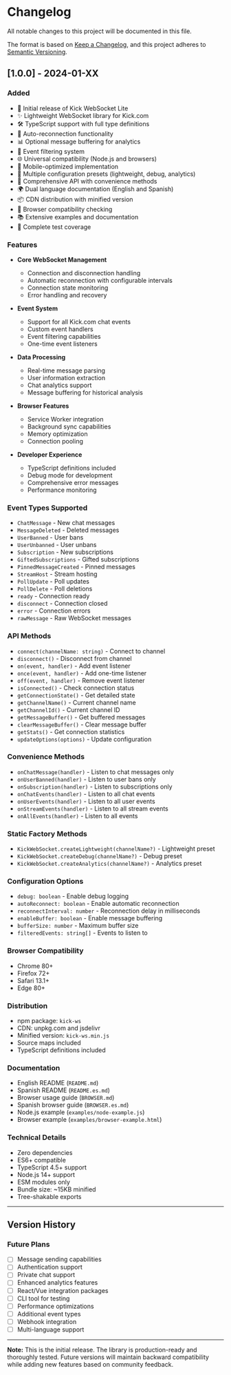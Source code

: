 # Changelog

All notable changes to this project will be documented in this file.

The format is based on [Keep a Changelog](https://keepachangelog.com/en/1.0.0/),
and this project adheres to [Semantic Versioning](https://semver.org/spec/v2.0.0.html).

## [1.0.0] - 2024-01-XX

### Added
- 🚀 Initial release of Kick WebSocket Lite
- ✨ Lightweight WebSocket library for Kick.com
- 🛠️ TypeScript support with full type definitions
- 🔄 Auto-reconnection functionality
- 📊 Optional message buffering for analytics
- 🎯 Event filtering system
- 🌐 Universal compatibility (Node.js and browsers)
- 📱 Mobile-optimized implementation
- 🔧 Multiple configuration presets (lightweight, debug, analytics)
- 📝 Comprehensive API with convenience methods
- 🌍 Dual language documentation (English and Spanish)
- 📦 CDN distribution with minified version
- 🎨 Browser compatibility checking
- 📚 Extensive examples and documentation
- 🧪 Complete test coverage

### Features
- **Core WebSocket Management**
  - Connection and disconnection handling
  - Automatic reconnection with configurable intervals
  - Connection state monitoring
  - Error handling and recovery

- **Event System**
  - Support for all Kick.com chat events
  - Custom event handlers
  - Event filtering capabilities
  - One-time event listeners

- **Data Processing**
  - Real-time message parsing
  - User information extraction
  - Chat analytics support
  - Message buffering for historical analysis

- **Browser Features**
  - Service Worker integration
  - Background sync capabilities
  - Memory optimization
  - Connection pooling

- **Developer Experience**
  - TypeScript definitions included
  - Debug mode for development
  - Comprehensive error messages
  - Performance monitoring

### Event Types Supported
- `ChatMessage` - New chat messages
- `MessageDeleted` - Deleted messages
- `UserBanned` - User bans
- `UserUnbanned` - User unbans
- `Subscription` - New subscriptions
- `GiftedSubscriptions` - Gifted subscriptions
- `PinnedMessageCreated` - Pinned messages
- `StreamHost` - Stream hosting
- `PollUpdate` - Poll updates
- `PollDelete` - Poll deletions
- `ready` - Connection ready
- `disconnect` - Connection closed
- `error` - Connection errors
- `rawMessage` - Raw WebSocket messages

### API Methods
- `connect(channelName: string)` - Connect to channel
- `disconnect()` - Disconnect from channel
- `on(event, handler)` - Add event listener
- `once(event, handler)` - Add one-time listener
- `off(event, handler)` - Remove event listener
- `isConnected()` - Check connection status
- `getConnectionState()` - Get detailed state
- `getChannelName()` - Current channel name
- `getChannelId()` - Current channel ID
- `getMessageBuffer()` - Get buffered messages
- `clearMessageBuffer()` - Clear message buffer
- `getStats()` - Get connection statistics
- `updateOptions(options)` - Update configuration

### Convenience Methods
- `onChatMessage(handler)` - Listen to chat messages only
- `onUserBanned(handler)` - Listen to user bans only
- `onSubscription(handler)` - Listen to subscriptions only
- `onChatEvents(handler)` - Listen to all chat events
- `onUserEvents(handler)` - Listen to all user events
- `onStreamEvents(handler)` - Listen to all stream events
- `onAllEvents(handler)` - Listen to all events

### Static Factory Methods
- `KickWebSocket.createLightweight(channelName?)` - Lightweight preset
- `KickWebSocket.createDebug(channelName?)` - Debug preset
- `KickWebSocket.createAnalytics(channelName?)` - Analytics preset

### Configuration Options
- `debug: boolean` - Enable debug logging
- `autoReconnect: boolean` - Enable automatic reconnection
- `reconnectInterval: number` - Reconnection delay in milliseconds
- `enableBuffer: boolean` - Enable message buffering
- `bufferSize: number` - Maximum buffer size
- `filteredEvents: string[]` - Events to listen to

### Browser Compatibility
- Chrome 80+
- Firefox 72+
- Safari 13.1+
- Edge 80+

### Distribution
- npm package: `kick-ws`
- CDN: unpkg.com and jsdelivr
- Minified version: `kick-ws.min.js`
- Source maps included
- TypeScript definitions included

### Documentation
- English README (`README.md`)
- Spanish README (`README.es.md`)
- Browser usage guide (`BROWSER.md`)
- Spanish browser guide (`BROWSER.es.md`)
- Node.js example (`examples/node-example.js`)
- Browser example (`examples/browser-example.html`)

### Technical Details
- Zero dependencies
- ES6+ compatible
- TypeScript 4.5+ support
- Node.js 14+ support
- ESM modules only
- Bundle size: ~15KB minified
- Tree-shakable exports

---

## Version History

### Future Plans
- [ ] Message sending capabilities
- [ ] Authentication support
- [ ] Private chat support
- [ ] Enhanced analytics features
- [ ] React/Vue integration packages
- [ ] CLI tool for testing
- [ ] Performance optimizations
- [ ] Additional event types
- [ ] Webhook integration
- [ ] Multi-language support

---

**Note:** This is the initial release. The library is production-ready and thoroughly tested. Future versions will maintain backward compatibility while adding new features based on community feedback.